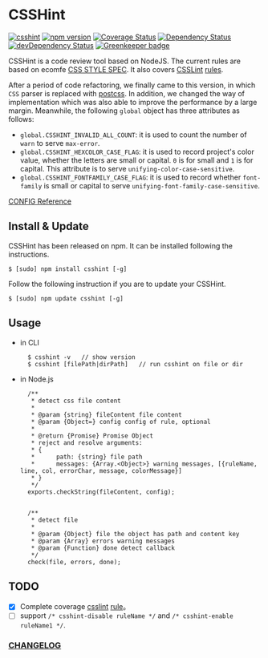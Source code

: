 CSSHint
===
[![csshint](https://travis-ci.org/ecomfe/node-csshint.svg?branch=master)](https://travis-ci.org/ecomfe/node-csshint)
[![npm version](https://badge.fury.io/js/csshint.svg)](http://badge.fury.io/js/csshint)
[![Coverage Status](https://img.shields.io/coveralls/ecomfe/node-csshint.svg?style=flat)](https://coveralls.io/r/ecomfe/node-csshint)
[![Dependency Status](https://david-dm.org/ecomfe/node-csshint.png)](https://david-dm.org/ecomfe/node-csshint)
[![devDependency Status](https://david-dm.org/ecomfe/node-csshint/dev-status.png)](https://david-dm.org/ecomfe/node-csshint#info=devDependencies) [![Greenkeeper badge](https://badges.greenkeeper.io/ecomfe/node-csshint.svg)](https://greenkeeper.io/)

CSSHint is a code review tool based on NodeJS. The current rules are based on ecomfe [CSS STYLE SPEC](https://github.com/ecomfe/spec/blob/master/css-style-guide.md). It also covers [CSSLint](https://github.com/CSSLint/csslint) [rules](https://github.com/CSSLint/csslint/wiki/Rules).

After a period of code refactoring, we finally came to this version, in which `CSS` parser is replaced with [postcss](https://github.com/postcss/postcss).
In addition, we changed the way of implementation which was also able to improve the performance by a large margin. Meanwhile, the following `global` object has three attributes as follows:

- `global.CSSHINT_INVALID_ALL_COUNT`: it is used to count the number of `warn` to serve `max-error`.
- `global.CSSHINT_HEXCOLOR_CASE_FLAG`: it is used to record project's color value, whether the letters are small or capital. `0` is for small and `1` is for capital. This attribute is to serve `unifying-color-case-sensitive`.
- `global.CSSHINT_FONTFAMILY_CASE_FLAG`: it is used to record whether `font-family` is small or capital to serve `unifying-font-family-case-sensitive`.

[CONFIG Reference](https://github.com/ecomfe/node-csshint/blob/master/lib/config.js)


Install & Update
-------

CSSHint has been released on npm. It can be installed following the instructions.

    $ [sudo] npm install csshint [-g]

Follow the following instruction if you are to update your CSSHint.

    $ [sudo] npm update csshint [-g]
    

Usage
------

- in CLI
	
		$ csshint -v   // show version
		$ csshint [filePath|dirPath]   // run csshint on file or dir

- in Node.js
        
    	/**
	     * detect css file content
	     *
	     * @param {string} fileContent file content
	     * @param {Object=} config config of rule, optional
	     *
	     * @return {Promise} Promise Object
	     * reject and resolve arguments:
	     * {
	     * 		path: {string} file path
	     * 		messages: {Array.<Object>} warning messages, [{ruleName, line, col, errorChar, message, colorMessage}]
	     * }
	     */
	    exports.checkString(fileContent, config);
    
    
	    /**
	     * detect file
	     *
	     * @param {Object} file the object has path and content key
	     * @param {Array} errors warning messages
	     * @param {Function} done detect callback
	     */
	    check(file, errors, done);
 

TODO
------

- [x] Complete coverage [csslint](https://github.com/CSSLint/csslint) [rule](https://github.com/CSSLint/csslint/wiki/Rules)。
- [ ] support `/* csshint-disable ruleName */` and `/* csshint-enable ruleName1 */`.

### [CHANGELOG](https://github.com/ecomfe/node-csshint/blob/master/CHANGELOG.md)
